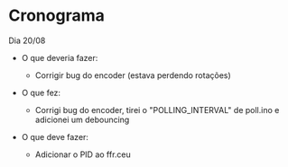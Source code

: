 Cronograma
=======================================================

Dia 20/08

* O que deveria fazer:
	* Corrigir bug do encoder (estava perdendo rotações)

* O que fez:
	* Corrigi bug do encoder, tirei o "POLLING_INTERVAL" de poll.ino e adicionei um debouncing


* O que deve fazer:
	* Adicionar o PID ao ffr.ceu